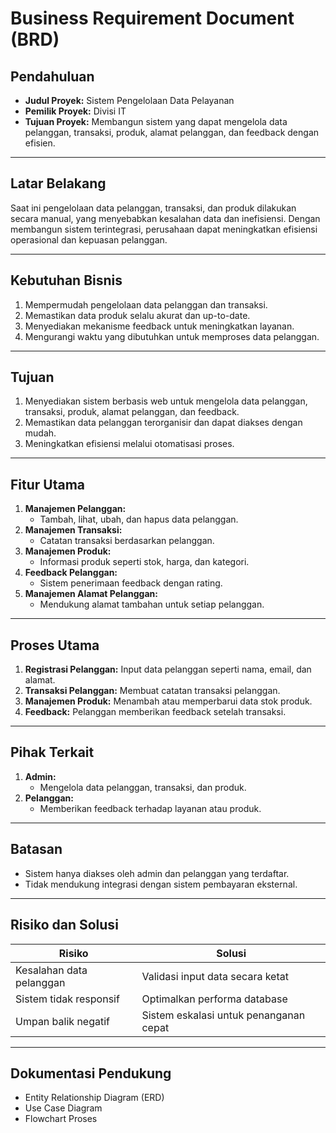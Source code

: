 # Business Requirement Document (BRD)

## **Pendahuluan**
- **Judul Proyek:** Sistem Pengelolaan Data Pelayanan
- **Pemilik Proyek:** Divisi IT
- **Tujuan Proyek:** Membangun sistem yang dapat mengelola data pelanggan, transaksi, produk, alamat pelanggan, dan feedback dengan efisien.

---

## **Latar Belakang**
Saat ini pengelolaan data pelanggan, transaksi, dan produk dilakukan secara manual, yang menyebabkan kesalahan data dan inefisiensi. Dengan membangun sistem terintegrasi, perusahaan dapat meningkatkan efisiensi operasional dan kepuasan pelanggan.

---

## **Kebutuhan Bisnis**
1. Mempermudah pengelolaan data pelanggan dan transaksi.
2. Memastikan data produk selalu akurat dan up-to-date.
3. Menyediakan mekanisme feedback untuk meningkatkan layanan.
4. Mengurangi waktu yang dibutuhkan untuk memproses data pelanggan.

---

## **Tujuan**
1. Menyediakan sistem berbasis web untuk mengelola data pelanggan, transaksi, produk, alamat pelanggan, dan feedback.
2. Memastikan data pelanggan terorganisir dan dapat diakses dengan mudah.
3. Meningkatkan efisiensi melalui otomatisasi proses.

---

## **Fitur Utama**
1. **Manajemen Pelanggan:** 
   - Tambah, lihat, ubah, dan hapus data pelanggan.
2. **Manajemen Transaksi:**
   - Catatan transaksi berdasarkan pelanggan.
3. **Manajemen Produk:**
   - Informasi produk seperti stok, harga, dan kategori.
4. **Feedback Pelanggan:**
   - Sistem penerimaan feedback dengan rating.
5. **Manajemen Alamat Pelanggan:**
   - Mendukung alamat tambahan untuk setiap pelanggan.

---

## **Proses Utama**
1. **Registrasi Pelanggan:** Input data pelanggan seperti nama, email, dan alamat.
2. **Transaksi Pelanggan:** Membuat catatan transaksi pelanggan.
3. **Manajemen Produk:** Menambah atau memperbarui data stok produk.
4. **Feedback:** Pelanggan memberikan feedback setelah transaksi.

---

## **Pihak Terkait**
1. **Admin:** 
   - Mengelola data pelanggan, transaksi, dan produk.
2. **Pelanggan:**
   - Memberikan feedback terhadap layanan atau produk.

---

## **Batasan**
- Sistem hanya diakses oleh admin dan pelanggan yang terdaftar.
- Tidak mendukung integrasi dengan sistem pembayaran eksternal.

---

## **Risiko dan Solusi**
| **Risiko** | **Solusi** |
|------------|------------|
| Kesalahan data pelanggan | Validasi input data secara ketat |
| Sistem tidak responsif | Optimalkan performa database |
| Umpan balik negatif | Sistem eskalasi untuk penanganan cepat |

---

## **Dokumentasi Pendukung**
- Entity Relationship Diagram (ERD)
- Use Case Diagram
- Flowchart Proses
